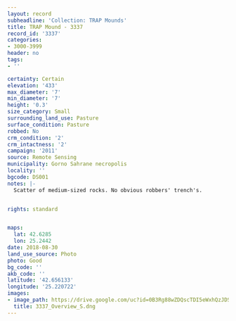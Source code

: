```yaml
---
layout: record
subheadline: 'Collection: TRAP Mounds'
title: TRAP Mound - 3337
record_id: '3337'
categories:
- 3000-3999
header: no
tags:
- ''

certainty: Certain
elevation: '433'
max_diameter: '7'
min_diameter: '7'
height: '0.3'
size_category: Small
surrounding_land_use: Pasture
surface_condition: Pasture
robbed: No
crm_condition: '2'
crm_intactness: '2'
campaign: '2011'
source: Remote Sensing
municipality: Gorno Sahrane necropolis
locality: ''
bgcode: DS001
notes: |-
  Scatter of medium-sized rocks. No obvious robbers' trench's.


rights: standard


maps:
  lat: 42.6285
  lon: 25.2442
date: 2018-08-30
land_use_source: Photo
photo: Good
bg_code: ''
akb_code: ''
latitude: '42.656133'
longitude: '25.220722'
images:
- image_path: https://drive.google.com/uc?id=0B3Rg88wZDQscTDI5eWxhQzJDSm8
  title: 3337_Overview_S.dng
---
```

